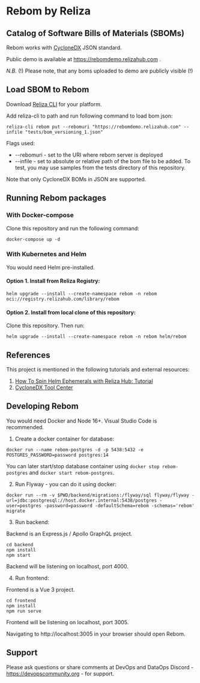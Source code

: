 # Rebom by Reliza

## Catalog of Software Bills of Materials (SBOMs)

Rebom works with [CycloneDX](https://cyclonedx.org) JSON standard.

Public demo is available at https://rebomdemo.relizahub.com .

*N.B.* (!) Please note, that any boms uploaded to demo are publicly visible (!)


## Load SBOM to Rebom
Download [Reliza CLI](https://github.com/relizaio/reliza-cli) for your platform.

Add reliza-cli to path and run following command to load bom json:

```
reliza-cli rebom put --rebomuri "https://rebomdemo.relizahub.com" --infile "tests/bom_versioning_1.json"
```

Flags used:
- --rebomuri - set to the URI where rebom server is deployed
- --infile - set to absolute or relative path of the bom file to be added. To test, you may use samples from the tests directory of this repository.

Note that only CycloneDX BOMs in JSON are supported.


## Running Rebom packages

### With Docker-compose
Clone this repository and run the following command:

```
docker-compose up -d
```

### With Kubernetes and Helm

You would need Helm pre-installed. 

#### Option 1. Install from Reliza Registry:

```
helm upgrade --install --create-namespace rebom -n rebom oci://registry.relizahub.com/library/rebom
```

#### Option 2. Install from local clone of this repository:

Clone this repository. Then run:

```
helm upgrade --install --create-namespace rebom -n rebom helm/rebom
```

## References
This project is mentioned in the following tutorials and external resources:

1. [How To Spin Helm Ephemerals with Reliza Hub: Tutorial](https://worklifenotes.com/2023/04/19/how-to-spin-helm-ephemerals-with-reliza-hub-tutorial/)
2. [CycloneDX Tool Center](https://cyclonedx.org/tool-center/)

## Developing Rebom

You would need Docker and Node 16+. Visual Studio Code is recommended.

1. Create a docker container for database:
```
docker run --name rebom-postgres -d -p 5438:5432 -e POSTGRES_PASSWORD=password postgres:14
```

You can later start/stop database container using `docker stop rebom-postgres` and `docker start rebom-postgres`.

2. Run Flyway - you can do it using docker:
 
```
docker run --rm -v $PWD/backend/migrations:/flyway/sql flyway/flyway -url=jdbc:postgresql://host.docker.internal:5438/postgres -user=postgres -password=password -defaultSchema=rebom -schemas='rebom' migrate
```

3. Run backend:

Backend is an Express.js / Apollo GraphQL project.

```
cd backend
npm install
npm start
```

Backend will be listening on localhost, port 4000.

4. Run frontend:

Frontend is a Vue 3 project.

```
cd frontend
npm install
npm run serve
```

Frontend will be listening on localhost, port 3005.

Navigating to http://localhost:3005 in your browser should open Rebom.


## Support

Please ask questions or share comments at DevOps and DataOps Discord - https://devopscommunity.org - for support.

